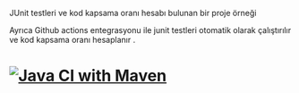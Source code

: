 
JUnit testleri ve kod kapsama oranı hesabı bulunan bir proje örneği 

Ayrıca Github actions entegrasyonu ile junit testleri otomatik olarak çalıştırılır ve kod kapsama oranı hesaplanır .

[![Java CI with Maven](https://github.com/ImmaKagan/final3github_ci/actions/workflows/maven.yml/badge.svg)](https://github.com/ImmaKagan/final3github_ci/actions/workflows/maven.yml)
=======


